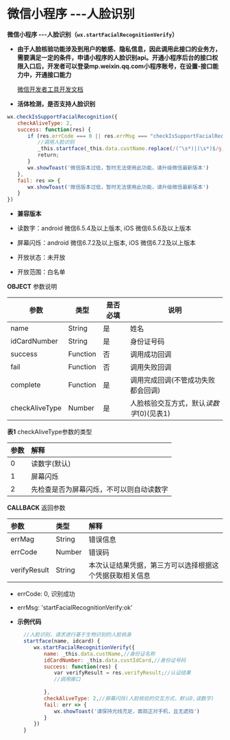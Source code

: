 # 微信小程序 ---人脸识别

**微信小程序 ---人脸识别（`wx.startFacialRecognitionVerify`）**

- **由于人脸核验功能涉及到用户的敏感、隐私信息，因此调用此接口的业务方，需要满足一定的条件，申请小程序的人脸识别api。开通小程序后台的接口权限入口后，开发者可以登录mp.weixin.qq.com小程序账号，在设置-接口能力中，开通接口能力**

  [微信开发者工具开发文档](https://developers.weixin.qq.com/community/business/doc/000842c329c3f811b7678b8165100d)

- **活体检测，是否支持人脸识别**

```javascript
wx.checkIsSupportFacialRecognition({
　　checkAliveType: 2,
　　success: function(res) {
　　　　if (res.errCode === 0 || res.errMsg === "checkIsSupportFacialRecognition:ok") {
　　　　　　//调用人脸识别
　　　　　　_this.startface(_this.data.custName.replace(/(^\s*)|(\s*)$/g, ""), _this.data.custIdCard); //身份证名称，身份证号码
　　　　　　return;
　　　　}
　　　　wx.showToast('微信版本过低，暂时无法使用此功能，请升级微信最新版本')
　　},
　　fail: res => {
　　　　wx.showToast('微信版本过低，暂时无法使用此功能，请升级微信最新版本')
　　}
})
```

- **兼容版本**

- 读数字：android 微信6.5.4及以上版本, iOS 微信6.5.6及以上版本
- 屏幕闪烁：android 微信6.7.2及以上版本, iOS 微信6.7.2及以上版本
- 开放状态：未开放
- 开放范围：白名单

**OBJECT** 参数说明

| 参数 | 类型 | 是否必填 | 说明 |
| --| --| --| -- |
| name | String | 是| 姓名|
| idCardNumber | String | 是| 身份证号码|
| success | Function | 否| 调用成功回调|
| fail | Function | 否| 调用失败回调|
| complete| Function | 是| 调用完成回调(不管成功失败都会回调)|
| checkAliveType | Number | 是| 人脸核验交互方式，默认*读数字*(0)(见表1) |

**表1** checkAliveType参数的类型

| 参数 | 解释 |
| :--- | :--|
| 0 | 读数字(默认)|
| 1 | 屏幕闪烁|
| 2 | 先检查是否为屏幕闪烁，不可以则自动读数字 |

**CALLBACK** 返回参数

| 参数| 类型| 解释|
| :--| :---| :--|
| errMag | String | 错误信息|
| errCode | Number | 错误码 |
| verifyResult | String | 本次认证结果凭据，第三方可以选择根据这个凭据获取相关信息 |

- errCode: 0, 识别成功
- errMsg: 'startFacialRecognitionVerify:ok'

- **示例代码**

  ```javascript
    //人脸识别，请求进行基于生物识别的人脸核身
    startface(name, idcard) {
    　　wx.startFacialRecognitionVerify({　
    　　　　name: _this.data.custName,//身份证名称
    　　　　idCardNumber: _this.data.custIdCard,//身份证号码
    　　　　success: function(res) {
    　　　　　　var verifyResult = res.verifyResult;//认证结果
    　　　　　　//调用接口
    
    　　　　},
    　　　　checkAliveType: 2,//屏幕闪烁(人脸核验的交互方式，默认0,读数字)
    　　　　fail: err => {
    　　　　　　wx.showToast('请保持光线充足，面部正对手机，且无遮挡')
    　　　　}
    　　})
    }
  ```
